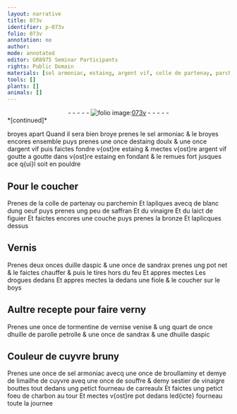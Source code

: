 ```yaml
---
layout: narrative
title: 073v
identifier: p-073v
folio: 073v
annotation: no
author:
mode: annotated
editor: GR8975 Seminar Participants
rights: Public Domain
materials: [sel armoniac, estaing, argent vif, colle de partenay, parchemin, blanc dung oeuf, saffran, vinaigre, laict de figuier, bronze, uille daspic, sandrax, boys, tormentine de vernise venise, huille de parolle petrolle, huille daspic, cuyvre, broullaminy, limailhe de cuyvre, souffre, charbon]
tools: []
plants: []
animals: []
---
```


<div class="folio" align="center">- - - - - <a href="http://gallica.bnf.fr/ark:/12148/btv1b10500001g/f152.image" target="_blank"><img src="https://cu-mkp.github.io/2017-workshop-edition/assets/photo-icon.png" alt="folio image: " style="display:inline-block; margin-bottom:-3px;"/>073v</a> - - - - - </div>   
*[continued]*
  
broyes apart Quand il sera bien broye prenes le <span class="m">sel armoniac</span> & le broyes encores ensemble puys prenes une once d<span class="m">estaing</span> doulx & une once d<span class="m">argent vif</span> puis faictes fondre v{ost}re <span class="m">estaing</span> & mectes v{ost}re <span class="m">argent vif</span> goutte a goutte dans v{ost}re <span class="m">estaing</span> en fondant & le remues fort jusques ace q{ui}l soit en pouldre
    

## Pour le coucher

 
Prenes de la <span class="m">colle de partenay</span> ou <span class="m">parchemin</span> Et lapliques avecq de <span class="m">blanc dung oeuf</span> puys prenes ung peu de <span class="m">saffran</span> Et du <span class="m">vinaigre</span> Et du <span class="m">laict de figuier</span> Et faictes encores une couche puys prenes la <span class="m">bronze</span> Et laplicques dessus
    

## Vernis

 
Prenes deux onces d<span class="m">uille daspic</span> & une once de <span class="m">sandrax</span> prenes ung pot net & le faictes chauffer & puis le tires hors du feu Et appres mectes Les drogues dedans Et appres mectes la dedans une fiole & le coucher sur le <span class="m">boys</span>
    

## Aultre recepte pour faire verny

 
Prenes une once de <span class="m">tormentine de vernise <span class="pl">venise</span></span> & ung quart de once d<span class="m">huille de parolle petrolle</span> & une once de <span class="m">sandrax</span> & une d<span class="m">huille daspic</span>
    

## Couleur de <span class="m">cuyvre</span> bruny

 
Prenes une once de <span class="m">sel armoniac</span> avecq une once de <span class="m">broullaminy</span> et demye de <span class="m">limailhe de cuyvre</span> aveq une once de <span class="m">souffre</span> & demy sestier de <span class="m">vinaigre</span> bouttes tout dedans ung petict fourneau de carreaulx Et faictes ung petict foeu de <span class="m">charbon</span> au tour Et mectes v{ost}re pot dedans led{icte} fourneau toute la journee
 